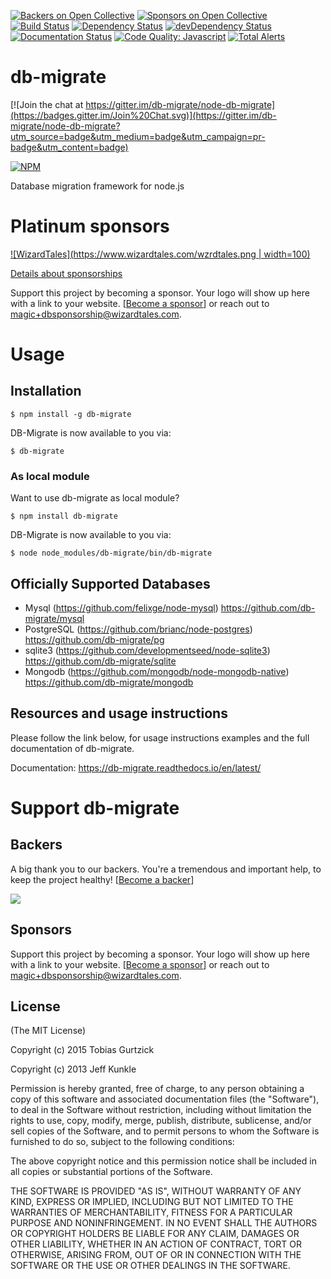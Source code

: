 [![Backers on Open Collective](https://opencollective.com/node-db-migrate/backers/badge.svg)](#backers) [![Sponsors on Open Collective](https://opencollective.com/node-db-migrate/sponsors/badge.svg)](#sponsors)
[![Build Status](https://travis-ci.org/db-migrate/node-db-migrate.svg?branch=master)](https://travis-ci.org/db-migrate/node-db-migrate)
[![Dependency Status](https://david-dm.org/db-migrate/node-db-migrate.svg)](https://david-dm.org/db-migrate/node-db-migrate)
[![devDependency Status](https://david-dm.org/db-migrate/node-db-migrate/dev-status.svg)](https://david-dm.org/db-migrate/node-db-migrate#info=devDependencies)
[![Documentation Status](https://readthedocs.org/projects/db-migrate/badge/?version=latest)](https://readthedocs.org/projects/db-migrate/?badge=latest)
[![Code Quality: Javascript](https://img.shields.io/lgtm/grade/javascript/g/db-migrate/node-db-migrate.svg?logo=lgtm&logoWidth=18)](https://lgtm.com/projects/g/db-migrate/node-db-migrate/context:javascript)
[![Total Alerts](https://img.shields.io/lgtm/alerts/g/db-migrate/node-db-migrate.svg?logo=lgtm&logoWidth=18)](https://lgtm.com/projects/g/db-migrate/node-db-migrate/alerts)

# db-migrate

[![Join the chat at https://gitter.im/db-migrate/node-db-migrate](https://badges.gitter.im/Join%20Chat.svg)](https://gitter.im/db-migrate/node-db-migrate?utm_source=badge&utm_medium=badge&utm_campaign=pr-badge&utm_content=badge)

[![NPM](https://nodei.co/npm/db-migrate.png?downloads=true&downloadRank=true)](https://nodei.co/npm/db-migrate/)

Database migration framework for node.js

# Platinum sponsors

[![WizardTales](https://www.wizardtales.com/wzrdtales.png | width=100)](https://www.wizardtales.com)

[Details about sponsorships](https://github.com/db-migrate/node-db-migrate/issues/605)

Support this project by becoming a sponsor. Your logo will show up here with a link to your website. [[Become a sponsor](https://opencollective.com/node-db-migrate#sponsor)] or reach out to magic+dbsponsorship@wizardtales.com.

# Usage

## Installation

    $ npm install -g db-migrate

DB-Migrate is now available to you via:

    $ db-migrate

### As local module

Want to use db-migrate as local module?

    $ npm install db-migrate

DB-Migrate is now available to you via:

    $ node node_modules/db-migrate/bin/db-migrate

## Officially Supported Databases

- Mysql (https://github.com/felixge/node-mysql)
  https://github.com/db-migrate/mysql
- PostgreSQL (https://github.com/brianc/node-postgres)
  https://github.com/db-migrate/pg
- sqlite3 (https://github.com/developmentseed/node-sqlite3)
  https://github.com/db-migrate/sqlite
- Mongodb (https://github.com/mongodb/node-mongodb-native)
  https://github.com/db-migrate/mongodb

## Resources and usage instructions

Please follow the link below, for usage instructions examples and the full
documentation of db-migrate.

Documentation: https://db-migrate.readthedocs.io/en/latest/

# Support db-migrate

## Backers

A big thank you to our backers. You're a tremendous and important help, to keep the project healthy! [[Become a backer](https://opencollective.com/node-db-migrate#backer)]

<a href="https://opencollective.com/node-db-migrate#backers" target="_blank"><img src="https://opencollective.com/node-db-migrate/backers.svg?width=890"></a>

## Sponsors

Support this project by becoming a sponsor. Your logo will show up here with a link to your website. [[Become a sponsor](https://opencollective.com/node-db-migrate#sponsor)] or reach out to magic+dbsponsorship@wizardtales.com.

## License

(The MIT License)

Copyright (c) 2015 Tobias Gurtzick

Copyright (c) 2013 Jeff Kunkle

Permission is hereby granted, free of charge, to any person obtaining
a copy of this software and associated documentation files (the
"Software"), to deal in the Software without restriction, including
without limitation the rights to use, copy, modify, merge, publish,
distribute, sublicense, and/or sell copies of the Software, and to
permit persons to whom the Software is furnished to do so, subject to
the following conditions:

The above copyright notice and this permission notice shall be
included in all copies or substantial portions of the Software.

THE SOFTWARE IS PROVIDED "AS IS", WITHOUT WARRANTY OF ANY KIND,
EXPRESS OR IMPLIED, INCLUDING BUT NOT LIMITED TO THE WARRANTIES OF
MERCHANTABILITY, FITNESS FOR A PARTICULAR PURPOSE AND
NONINFRINGEMENT. IN NO EVENT SHALL THE AUTHORS OR COPYRIGHT HOLDERS BE
LIABLE FOR ANY CLAIM, DAMAGES OR OTHER LIABILITY, WHETHER IN AN ACTION
OF CONTRACT, TORT OR OTHERWISE, ARISING FROM, OUT OF OR IN CONNECTION
WITH THE SOFTWARE OR THE USE OR OTHER DEALINGS IN THE SOFTWARE.
